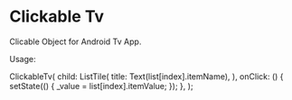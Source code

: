 # Clickable Tv

Clicable Object for Android Tv App.


Usage:

ClickableTv(
                    child: ListTile(
                      title: Text(list[index].itemName),
                    ),
                    onClick: () {
                      setState(() {
                        _value = list[index].itemValue;
                      });
                    },
                  );

